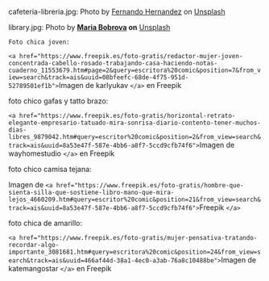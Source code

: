 cafeteria-libreria.jpg: Photo by [Fernando Hernandez](https://unsplash.com/@_ferh97?utm_content=creditCopyText&utm_medium=referral&utm_source=unsplash) on [Unsplash](https://unsplash.com/photos/cafe-latte-on-table-tVugl_rtvHA?utm_content=creditCopyText&utm_medium=referral&utm_source=unsplash)

library.jpg: Photo by **[Maria Bobrova](https://unsplash.com/@yamiable?utm_content=creditCopyText&utm_medium=referral&utm_source=unsplash) on** [Unsplash](https://unsplash.com/photos/library-building-d3BIjUR010A?utm_content=creditCopyText&utm_medium=referral&utm_source=unsplash)

`Foto chica joven:`

`<a href="https://www.freepik.es/foto-gratis/redactor-mujer-joven-concentrada-cabello-rosado-trabajando-casa-haciendo-notas-cuaderno_11553679.htm#page=2&query=escritora%20comic&position=7&from_view=search&track=ais&uuid=08bfeefc-68de-4f75-951d-52789501ef1b">`Imagen de karlyukav `</a>` en Freepik

foto chico gafas y tatto brazo:

`<a href="https://www.freepik.es/foto-gratis/horizontal-retrato-elegante-empresario-tatuado-mira-sonrisa-diario-contento-tener-muchos-dias-libres_9879042.htm#query=escritor%20comic&position=2&from_view=search&track=ais&uuid=8a53e47f-587e-4bb6-a8f7-5ccd9cfb74f6">`Imagen de wayhomestudio `</a>` en Freepik

foto chico camisa tejana:

Imagen de `<a href="https://www.freepik.es/foto-gratis/hombre-que-sienta-silla-que-sostiene-libro-mano-que-mira-lejos_4660209.htm#query=escritor%20comic&position=21&from_view=search&track=ais&uuid=8a53e47f-587e-4bb6-a8f7-5ccd9cfb74f6">`Freepik `</a>`

foto chica de amarillo:

`<a href="https://www.freepik.es/foto-gratis/mujer-pensativa-tratando-recordar-algo-importante_3081681.htm#query=escritora%20comic&position=24&from_view=search&track=ais&uuid=466af44d-38a1-4ec0-a3ab-76a8c10488be">`Imagen de katemangostar `</a>` en Freepik
